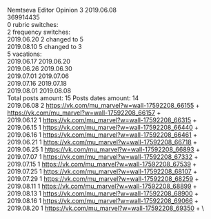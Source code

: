 Nemtseva	Editor Opinion 3 2019.06.08\
369914435\
0 rubric switches:\
2 frequency switches:\
2019.06.20 2 changed to 5 \
2019.08.10 5 changed to 3 \
5 vacations:\
2019.06.17 2019.06.20 \
2019.06.26 2019.06.30 \
2019.07.01 2019.07.06 \
2019.07.16 2019.07.18 \
2019.08.01 2019.08.08 \
Total posts amount: 15	Posts dates amount: 14\
2019.06.08 2 https://vk.com/mu_marvel?w=wall-17592208_66155 + https://vk.com/mu_marvel?w=wall-17592208_66157 + \
2019.06.12 1 https://vk.com/mu_marvel?w=wall-17592208_66315 + \
2019.06.15 1 https://vk.com/mu_marvel?w=wall-17592208_66440 + \
2019.06.16 1 https://vk.com/mu_marvel?w=wall-17592208_66461 + \
2019.06.21 1 https://vk.com/mu_marvel?w=wall-17592208_66718 + \
2019.06.25 1 https://vk.com/mu_marvel?w=wall-17592208_66893 + \
2019.07.07 1 https://vk.com/mu_marvel?w=wall-17592208_67332 + \
2019.07.15 1 https://vk.com/mu_marvel?w=wall-17592208_67539 + \
2019.07.25 1 https://vk.com/mu_marvel?w=wall-17592208_68107 + \
2019.07.29 1 https://vk.com/mu_marvel?w=wall-17592208_68259 + \
2019.08.11 1 https://vk.com/mu_marvel?w=wall-17592208_68899 + \
2019.08.13 1 https://vk.com/mu_marvel?w=wall-17592208_68900 + \
2019.08.16 1 https://vk.com/mu_marvel?w=wall-17592208_69066 + \
2019.08.20 1 https://vk.com/mu_marvel?w=wall-17592208_69350 + \
